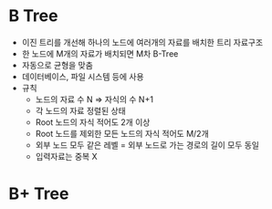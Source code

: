 # B Tree
* 이진 트리를 개선해 하나의 노드에 여러개의 자료를 배치한 트리 자료구조
* 한 노드에 M개의 자료가 배치되면 M차 B-Tree
* 자동으로 균형을 맞춤
*  데이터베이스, 파일 시스템 등에 사용
* 규칙
  - 노드의 자료 수 N => 자식의 수 N+1 
  - 각 노드의 자료 정렬된 상태
  - Root 노드의 자식 적어도 2개 이상
  - Root 노드를 제외한 모든 노드의 자식 적어도 M/2개
  - 외부 노드 모두 같은 레벨 = 외부 노드로 가는 경로의 길이 모두 동일
  - 입력자료는 중복 X

# B+ Tree
